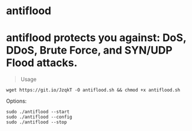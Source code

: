 # antiflood
# antiflood protects you against: DoS, DDoS, Brute Force, and SYN/UDP Flood attacks.
> Usage
``` 
wget https://git.io/JzqkT -O antiflood.sh && chmod +x antiflood.sh
```
Options:
```
sudo ./antiflood --start
sudo ./antiflood --config
sudo ./antiflood --stop
```
